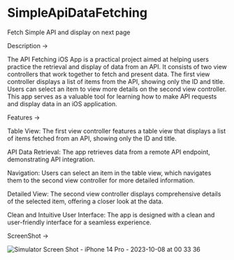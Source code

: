 # SimpleApiDataFetching
Fetch Simple API and display on next page

Description -> 

The API Fetching iOS App is a practical project aimed at helping users practice the retrieval and display of data from an API. It consists of two view controllers that work together to fetch and present data. The first view controller displays a list of items from the API, showing only the ID and title. Users can select an item to view more details on the second view controller. This app serves as a valuable tool for learning how to make API requests and display data in an iOS application.

Features ->

Table View: The first view controller features a table view that displays a list of items fetched from an API, showing only the ID and title.

API Data Retrieval: The app retrieves data from a remote API endpoint, demonstrating API integration.

Navigation: Users can select an item in the table view, which navigates them to the second view controller for more detailed information.

Detailed View: The second view controller displays comprehensive details of the selected item, offering a closer look at the data.

Clean and Intuitive User Interface: The app is designed with a clean and user-friendly interface for a seamless experience.

ScreenShot -> 


![Simulator Screen Shot - iPhone 14 Pro - 2023-10-08 at 00 33 36](https://github.com/pratikbm42/SimpleApiDataFetching/assets/146938244/1912cc22-b6a3-40ea-928c-0ae91d6432e9)
